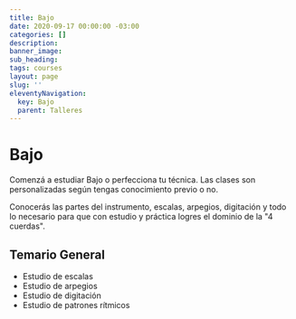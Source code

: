 ```yaml
---
title: Bajo
date: 2020-09-17 00:00:00 -03:00
categories: []
description:
banner_image:
sub_heading:
tags: courses
layout: page
slug: ''
eleventyNavigation:
  key: Bajo
  parent: Talleres
---
```


# Bajo
Comenzá a estudiar Bajo o perfecciona tu técnica. Las clases son personalizadas según tengas
conocimiento previo o no.

Conocerás las partes del instrumento, escalas, arpegios, digitación y todo lo necesario para que con
estudio y práctica logres el dominio de la "4 cuerdas".

## Temario General

* Estudio de escalas
* Estudio de arpegios
* Estudio de digitación
* Estudio de patrones rítmicos
